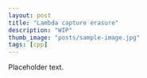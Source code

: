 ```yaml
---
layout: post
title: "Lambda capture erasure"
description: "WIP"
thumb_image: "posts/sample-image.jpg"
tags: [cpp]
---
```


Placeholder text.